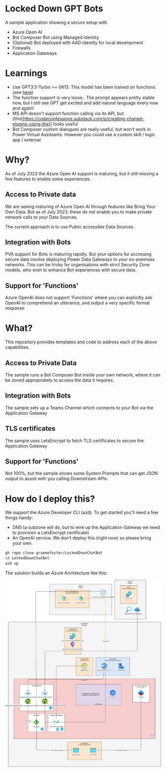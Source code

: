 # Locked Down GPT Bots

A sample application showing a secure setup with

- Azure Open AI 
- Bot Composer Bot using Managed Identity
- (Optional) Bot deployed with AAD Identity for local development
- Firewalls
- Application Gateways

# Learnings

- Use GPT3.5-Turbo >= 0613. This model has been trained on functions (see [here](https://platform.openai.com/docs/guides/gpt/function-calling))
- The function support is very loose.. The prompt appears pretty stable now, but I still see GPT get excited and add natural language every now and again!
- MS API doesn't support function calling via its API, but (this[https://codeconfessions.substack.com/p/creating-chatgpt-plugins-using-the]) looks useful 
- Bot Composer custom dialogues are really useful, but won't work in Power Virtual Assistants. However you could use a custom skill / logic app / external 

# Why?

As of July 2023 the Azure Open AI support is maturing, but it still missing a few features to enable some experiences:

## Access to Private data

We are seeing maturing of Azure Open AI through features like Bring Your Own Data. But as of July 2023, these do not enable you to make private network calls to your Data Sources. 

The current approach is to use Public accessible Data Sources.

## Integration with Bots

PVA support for Bots is maturing rapidly. But your options for accessing secure data involve deploying Power Data Gateways to your on-premises networks. This can be tricky for organisations with strict Security Zone models, who wish to enhance Bot experiences with secure data.

## Support for 'Functions'

Azure OpenAI does not support 'Functions' where you can explicitly ask OpenAI to comprehend an utterance, and output a very specific format response.

# What?

This repository provides templates and code to address each of the above capabilities.

## Access to Private Data

The sample runs a Bot Composer Bot inside your own network, where it can be zoned appropriately to access the data it requires.

## Integration with Bots

The sample sets up a Teams Channel which connects to your Bot via the Application Gateway

## TLS certificates

The sample uses LetsEncrypt to fetch TLS certificates to secure the Application Gateway

## Support for 'Functions'

Not 100%, but the sample shows some System Prompts that can get JSON output to assist with you calling Downstream APIs.

# How do I deploy this?

We support the Azure Developer CLI (azd). To get started you'll need a few things handy:

- DNS (a subzone will do, but to wire up the Application Gateway we need to provision a LetsEncrypt certificate)
- An OpenAI service. We don't deploy this (right now) so please bring your own.

```bash
gh repo clone graemefoster/LockedDownChatBot
cd LockedDownChatBot
azd up
```

The solution builds an Azure Architecture like this:

![Azure Resources](./artifacts/sample-azure-resources.png "Azure Resources")
